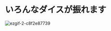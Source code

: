# いろんなダイスが振れます
![ezgif-2-c8f2e87739](https://user-images.githubusercontent.com/102398347/174920513-d258d04a-4da5-4ba7-9c22-4bc2da2e2c59.gif)